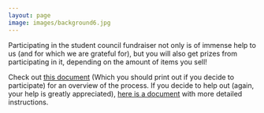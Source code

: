 ```yaml
---
layout: page
image: images/background6.jpg
---
```


Participating in the student council fundraiser not only is of immense help to us (and for which we are grateful for), but you will also get prizes from participating in it, depending on the amount of items you sell!

Check out [this document](http://lasastuco.org/assets/pdf/FundraiserInformation.pdf) (Which you should print out if you decide to participate) for an overview of the process. If you decide to help out (again, your help is greatly appreciated), [here is a document](http://lasastuco.org/assets/pdf/StucoFundraiserinfo(popcorn).pdf) with more detailed instructions.
